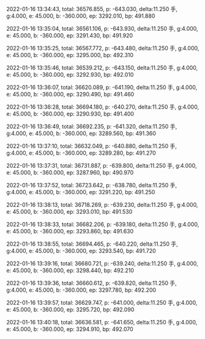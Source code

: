 2022-01-16 13:34:43, total: 36576.855, p: -643.030, delta:11.250 手, g:4.000, e: 45.000, b: -360.000, ep: 3292.010, bp: 491.880

2022-01-16 13:35:04, total: 36561.106, p: -643.930, delta:11.250 手, g:4.000, e: 45.000, b: -360.000, ep: 3291.430, bp: 491.920

2022-01-16 13:35:25, total: 36567.772, p: -643.480, delta:11.250 手, g:4.000, e: 45.000, b: -360.000, ep: 3295.000, bp: 492.310

2022-01-16 13:35:46, total: 36539.212, p: -643.150, delta:11.250 手, g:4.000, e: 45.000, b: -360.000, ep: 3292.930, bp: 492.010

2022-01-16 13:36:07, total: 36620.089, p: -641.190, delta:11.250 手, g:4.000, e: 45.000, b: -360.000, ep: 3290.490, bp: 491.460

2022-01-16 13:36:28, total: 36694.180, p: -640.270, delta:11.250 手, g:4.000, e: 45.000, b: -360.000, ep: 3290.930, bp: 491.400

2022-01-16 13:36:49, total: 36692.235, p: -641.320, delta:11.250 手, g:4.000, e: 45.000, b: -360.000, ep: 3289.560, bp: 491.360

2022-01-16 13:37:10, total: 36632.049, p: -640.880, delta:11.250 手, g:4.000, e: 45.000, b: -360.000, ep: 3289.280, bp: 491.270

2022-01-16 13:37:31, total: 36731.887, p: -639.800, delta:11.250 手, g:4.000, e: 45.000, b: -360.000, ep: 3287.960, bp: 490.970

2022-01-16 13:37:52, total: 36723.642, p: -638.780, delta:11.250 手, g:4.000, e: 45.000, b: -360.000, ep: 3291.220, bp: 491.250

2022-01-16 13:38:13, total: 36718.269, p: -639.230, delta:11.250 手, g:4.000, e: 45.000, b: -360.000, ep: 3293.010, bp: 491.530

2022-01-16 13:38:33, total: 36682.206, p: -639.180, delta:11.250 手, g:4.000, e: 45.000, b: -360.000, ep: 3293.860, bp: 491.630

2022-01-16 13:38:55, total: 36694.465, p: -640.220, delta:11.250 手, g:4.000, e: 45.000, b: -360.000, ep: 3293.540, bp: 491.720

2022-01-16 13:39:16, total: 36680.721, p: -639.240, delta:11.250 手, g:4.000, e: 45.000, b: -360.000, ep: 3298.440, bp: 492.210

2022-01-16 13:39:36, total: 36660.612, p: -639.820, delta:11.250 手, g:4.000, e: 45.000, b: -360.000, ep: 3297.780, bp: 492.200

2022-01-16 13:39:57, total: 36629.747, p: -641.000, delta:11.250 手, g:4.000, e: 45.000, b: -360.000, ep: 3295.720, bp: 492.090

2022-01-16 13:40:18, total: 36636.581, p: -641.650, delta:11.250 手, g:4.000, e: 45.000, b: -360.000, ep: 3294.910, bp: 492.070